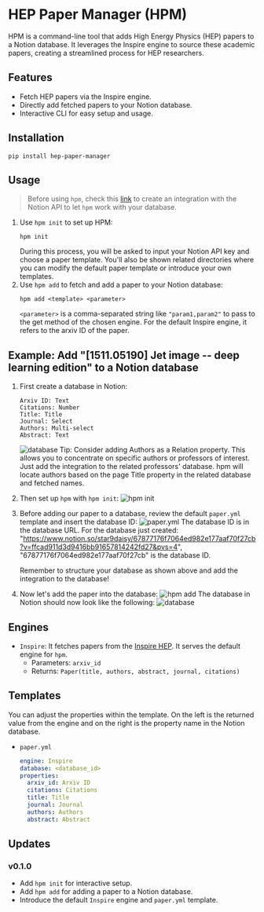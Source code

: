 # HEP Paper Manager (HPM)

HPM is a command-line tool that adds High Energy Physics (HEP) papers to a Notion database. It leverages the Inspire engine to source these academic papers, creating a streamlined process for HEP researchers.

## Features
- Fetch HEP papers via the Inspire engine.
- Directly add fetched papers to your Notion database.
- Interactive CLI for easy setup and usage.

## Installation
```
pip install hep-paper-manager
```

## Usage
> Before using `hpm`, check this [link](https://developers.notion.com/docs/create-a-notion-integration) to create an integration with the Notion API to let `hpm` work with your database.

1. Use `hpm init` to set up HPM:
   ```
   hpm init
   ```
   During this process, you will be asked to input your Notion API key and choose a paper template. You'll also be shown related directories where you can modify the default paper template or introduce your own templates.
2. Use `hpm add` to fetch and add a paper to your Notion database:
   ```
   hpm add <template> <parameter>
   ```
   `<parameter>` is a comma-separated string like `"param1,param2"` to pass to the get method of the chosen engine. For the default Inspire engine, it refers to the arxiv ID of the paper.

## Example: Add "[1511.05190] Jet image -- deep learning edition" to a Notion database
1. First create a database in Notion:
   ```
   Arxiv ID: Text
   Citations: Number
   Title: Title
   Journal: Select
   Authors: Multi-select
   Abstract: Text
   ```
   ![database](https://imgur.com/L3pJk1h.png)
   Tip: Consider adding Authors as a Relation property. This allows you to concentrate on specific authors or professors of interest. Just add the integration to the related professors' database. hpm will locate authors based on the page Title property in the related database and fetched names.

2. Then set up `hpm` with `hpm init`:
   ![hpm init](https://imgur.com/282SiHF.png)

3. Before adding our paper to a database, review the default `paper.yml` template and insert the database ID:
   ![paper.yml](https://imgur.com/nmXWNrB.png)
   The database ID is in the database URL. For the database just created: "https://www.notion.so/star9daisy/67877176f7064ed982e177aaf70f27cb?v=ffcad911d3d9416bb91657814242fd27&pvs=4", "67877176f7064ed982e177aaf70f27cb" is the database ID.
   
   Remember to structure your database as shown above and add the integration to the database!

4. Now let's add the paper into the database:
  ![hpm add](https://imgur.com/ycWCn3Y.png)
   The database in Notion should now look like the following:
  ![database](https://imgur.com/9U2jdSi.png)

## Engines
- `Inspire`: It fetches papers from the [Inspire HEP](https://inspirehep.net/). It serves the default engine for `hpm`.
  - Parameters: `arxiv_id`
  - Returns: `Paper(title, authors, abstract, journal, citations)`

## Templates
You can adjust the properties within the template. On the left is the returned value from the engine and on the right is the property name in the Notion database.
- `paper.yml`
  ```yaml
  engine: Inspire
  database: <database_id>
  properties:
    arxiv_id: Arxiv ID
    citations: Citations
    title: Title
    journal: Journal
    authors: Authors
    abstract: Abstract
  ```

## Updates
### v0.1.0
- Add `hpm init` for interactive setup.
- Add `hpm add` for adding a paper to a Notion database.
- Introduce the default `Inspire` engine and `paper.yml` template.